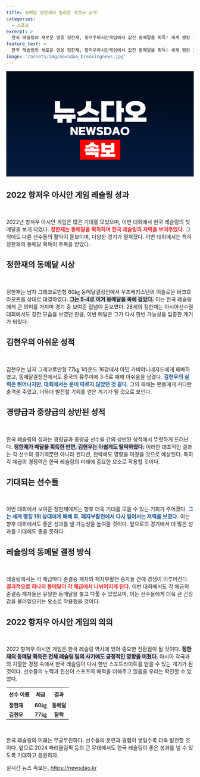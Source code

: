 ```yaml
---
title: 동메달 정한재의 놀라운 역전극 공개!
categories:
  - 스포츠
excerpt: >
  한국 레슬링의 새로운 영웅 정한재, 항저우아시안게임에서 값진 동메달을 획득! 세계 랭킹 1위에 도전한 과정을 담은 그의 역전 드라마를 만나보세요!
feature_text: >
  한국 레슬링의 새로운 영웅 정한재, 항저우아시안게임에서 값진 동메달을 획득! 세계 랭킹 1위에 도전한 과정을 담은 그의 역전 드라마를 만나보세요!
image: '/assets/img/newsdao_breakingnews.jpg'
---
```


<p><img src="/assets/img/newsdao_breakingnews.jpg" alt="firstkoreanews 속보" /></p>

<h2 data-ke-size="size26">2022 항저우 아시안 게임 레슬링 성과</h2>

<p data-ke-size="size16">&nbsp;</p>

<p>2022년 항저우 아시안 게임은 많은 기대를 모았으며, 이번 대회에서 한국 레슬링의 첫 메달을 보게 되었다. <b><span style="color: #ee2323;">정한재는 동메달을 획득하며 한국 레슬링의 저력을 보여주었다.</span></b> 그 외에도 다른 선수들의 활약이 돋보이며, 다양한 경기가 펼쳐졌다. 이번 대회에서는 특히 정한재의 동메달 획득이 주목을 받았다. </p>

<h2 data-ke-size="size26">정한재의 동메달 시상</h2>

<p data-ke-size="size16">&nbsp;</p>

<p>정한재는 남자 그레코로만형 60㎏ 동메달결정전에서 우즈베키스탄의 이슬로몬 바크흐라모프를 상대로 대결하였다. <b><span style="background-color: #21538527;">그는 5-4로 이겨 동메달을 목에 걸었다.</span></b> 이는 한국 레슬링에게 큰 의미를 가지며 경기 중 보여준 집념이 돋보였다. 28세의 정한재는 아시아선수권대회에서도 강한 모습을 보였던 만큼, 이번 메달은 그가 다시 한번 가능성을 입증한 계기가 되었다.</p>

<h2 data-ke-size="size26">김현우의 아쉬운 성적</h2>

<p data-ke-size="size16">&nbsp;</p>

<p>김현우는 남자 그레코로만형 77㎏ 1라운드 16강에서 아민 카비야니네자드에게 패배하였고, 동메달결정전에서도 중국의 류루이에 3-5로 패해 아쉬움을 남겼다. <b><span style="color: #1a5490;"> 김현우의 실력은 뛰어나지만, 대회에서는 운이 따르지 않았던 것 같다.</span></b> 그의 패배는 팬들에게 커다란 충격을 주었고, 더욱더 발전할 기회를 얻은 계기가 될 것으로 보인다. </p>

<h2 data-ke-size="size26">경량급과 중량급의 상반된 성적</h2>

<p data-ke-size="size16">&nbsp;</p>

<p>한국 레슬링의 성과는 경량급과 중량급 선수들 간의 상반된 성적에서 뚜렷하게 드러난다. <b><span style="background-color: #21538527;">정한재가 메달을 획득한 반면, 김현우는 아쉽게도 탈락하였다.</span></b> 이러한 대조적인 결과는 각 선수의 경기력뿐만 아니라 컨디션, 전략에도 영향을 미쳤을 것으로 예상된다.  특히 각 체급의 경쟁력은 한국 레슬링의 미래에 중요한 요소로 작용할 것이다.</p>

<h2 data-ke-size="size26">기대되는 선수들</h2>

<p data-ke-size="size16">&nbsp;</p>

<p>이번 대회에서 보여준 정한재에게는 향후 더욱 기대를 모을 수 있는 기회가 주어졌다. <b><span style="color: #1a5490;">그는 세계 랭킹 1위 상대에게 패배 후, 패자부활전에서 다시 일어서는 저력을 보였다.</span></b> 이는 향후 대회에서도 좋은 성과를 낼 가능성을 높여줄 것이다. 앞으로의 경기에서 더 많은 성과를 기대해도 좋을 듯하다.</p>

<h2 data-ke-size="size26">레슬링의 동메달 결정 방식</h2>

<p data-ke-size="size16">&nbsp;</p>

<p>레슬링에서는 각 체급마다 준결승 패자와 패자부활전 승자들 간에 경쟁이 이루어진다. <b><span style="color: #ee2323;">결과적으로 하나의 동메달이 각 체급에서 나뉘어지게 된다.</span></b> 이번 대회에서도 각 체급의 준결승 패자들은 유일한 동메달을 놓고 다툴 수 있었으며, 이는 선수들에게 더욱 큰 긴장감을 불러일으키는 요소로 작용했을 것이다.</p>

<h2 data-ke-size="size26">2022 항저우 아시안 게임의 의의</h2>

<p data-ke-size="size16">&nbsp;</p>

<p>2022 항저우 아시안 게임은 한국 레슬링 역사에 있어 중요한 전환점이 될 것이다. <b><span style="background-color: #21538527;">정한재의 동메달 획득은 전체 레슬링 팀의 사기에도 긍정적인 영향을 미쳤다.</span></b> 아시아 각국과의 치열한 경쟁 속에서 한국 레슬링이 다시 한번 스포트라이트를 받을 수 있는 계기가 된 것이다. 선수들의 노력과 헌신이 스포츠의 매력을 더해주고 있음을 우리는 확인할 수 있었다.</p>

<table style="width: 100%; border-collapse: collapse;">
    <tr>
        <th style="text-align: left; height: 27px;">선수 이름</th>
        <th style="text-align: center; height: 27px;">체급</th>
        <th style="text-align: center; height: 27px;">결과</th>
    </tr>
    <tr>
        <td style="text-align: left; height: 17px;"><b>정한재</b></td>
        <td style="text-align: center; height: 17px;"><b>60㎏</b></td>
        <td style="text-align: center; height: 17px;"><b>동메달</b></td>
    </tr>
    <tr>
        <td style="text-align: left; height: 17px;"><b>김현우</b></td>
        <td style="text-align: center; height: 17px;"><b>77㎏</b></td>
        <td style="text-align: center; height: 17px;"><b>탈락</b></td>
    </tr>
</table>

<p data-ke-size="size16">&nbsp;</p>

<p>한국 레슬링의 미래는 무궁무진하다. 선수들의 훈련과 경험이 쌓일수록 더욱 발전할 것이다. 앞으로 2024 파리올림픽 등의 큰 무대에서도 한국 레슬링이 좋은 성과를 낼 수 있도록 기대하고 응원하자.</p>
실시간 뉴스 속보는, <a href="https://newsdao.kr" rel="dofollow">https://newsdao.kr</a>


